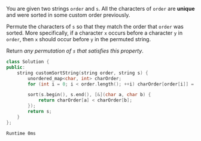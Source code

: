 You are given two strings `order` and `s`. All the characters of `order` are **unique** and were sorted in some custom order previously.

Permute the characters of `s` so that they match the order that `order` was sorted. More specifically, if a character `x` occurs before a character `y` in `order`, then `x` should occur before `y` in the permuted string.

Return _any permutation of `s` that satisfies this property_.

```cpp
class Solution {
public:
    string customSortString(string order, string s) {
        unordered_map<char, int> charOrder;
        for (int i = 0; i < order.length(); ++i) charOrder[order[i]] = i;

        sort(s.begin(), s.end(), [&](char a, char b) {
            return charOrder[a] < charOrder[b];
        });
        return s;
    }
};
```
`Runtime 0ms`
